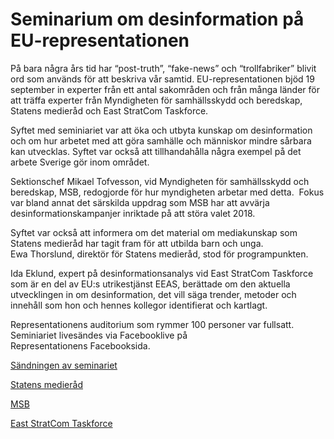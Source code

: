 # Seminarium om desinformation på EU-representationen

På bara några års tid har “post-truth”, “fake-news” och “trollfabriker” blivit ord som används för att beskriva vår samtid. EU-representationen bjöd 19 september in experter från ett antal sakområden och från många länder för att träffa experter från Myndigheten för samhällsskydd och beredskap, Statens medieråd och East StratCom Taskforce.

Syftet med seminiariet var att öka och utbyta kunskap om desinformation och om hur arbetet med att göra samhälle och människor mindre sårbara kan utvecklas. Syftet var också att tillhandahålla några exempel på det arbete Sverige gör inom området.

Sektionschef Mikael Tofvesson, vid Myndigheten för samhällsskydd och beredskap, MSB, redogjorde för hur myndigheten arbetar med detta.  Fokus var bland annat det särskilda uppdrag som MSB har att avvärja desinformationskampanjer inriktade på att störa valet 2018.

Syftet var också att informera om det material om mediakunskap som Statens medieråd har tagit fram för att utbilda barn och unga. Ewa Thorslund, direktör för Statens medieråd, stod för programpunkten.

Ida Eklund, expert på desinformationsanalys vid East StratCom Taskforce som är en del av EU:s utrikestjänst EEAS, berättade om den aktuella utvecklingen in om desinformation, det vill säga trender, metoder och innehåll som hon och hennes kollegor identifierat och kartlagt.

Representationens auditorium som rymmer 100 personer var fullsatt. Seminiariet livesändes via Facebooklive på Representationens Facebooksida.

[Sändningen av seminariet](https://www.facebook.com/PermanentRepresentationOfSwedenToTheEU/?hc_ref=ARRujCrNIuv5x_BKp3V9pVIxkLGAvaWVIZVZVMPl4224lTAB-mlz4z4ey8Mp7ByvU3s)

[Statens medieråd](https://www.statensmedierad.se/)

[MSB](https://www.msb.se/)

[East StratCom Taskforce](https://euvsdisinfo.eu/)
